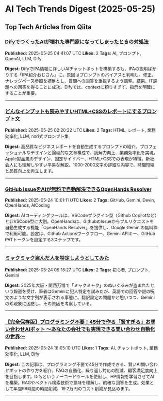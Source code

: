 # AI Tech Trends Digest (2025-05-25)


## Top Tech Articles from Qiita


### [DifyでつくったAIが壊れた専門家になってしまったときの対処法](https://qiita.com/umeee/items/1e25731cc8cfd3a079e2)
**Published:** 2025-05-25 04:41:07 UTC
**Likes:** 2
**Tags:** AI, プロンプト, OpenAI, LLM, Dify

**Digest:**
DifyでIPA情報に詳しいAIチャットボットを構築するも、IPAの説明ばかりする「IPA紹介おじさん」に。原因はプロンプトのバイアスと判明し、修正。ナレッジベース参照を補足とし、質問への回答を重視するよう調整。結果、IT課題への回答を得ることに成功。Difyでは、contextに頼りすぎず、指示を明確にすることが重要。

---

### [どんなインプットも読みやすいHTML+CSSのレポートにするプロンプト文](https://qiita.com/oichan00/items/ef2c158e165152f2083d)
**Published:** 2025-05-25 02:20:22 UTC
**Likes:** 2
**Tags:** HTML, レポート, 業務効率化, LLM, nori式プロンプト集

**Digest:**
高品質なビジネスレポートを自動生成するプロンプトの紹介。プロフェッショナルなデザインと論理的な文章構成で、読解力向上、業務効率化を実現。Apple製品風のデザイン、固定サイドバー、HTML+CSSでの表現が特徴。新社会人にも理解しやすい平易な解説、1000-2000文字の詳細な内容で、時間短縮と品質向上を両立します。

---

### [GitHub IssueをAIが無料で自動解決できるOpenHands Resolver](https://qiita.com/kotauchisunsun/items/f273da34ee9e40407af8)
**Published:** 2025-05-24 10:01:11 UTC
**Likes:** 2
**Tags:** GitHub, Gemini, Devin, OpenHands, AICoding

**Digest:**
AIコーディングツールは、VSCodeプラグイン型（Github Copilotなど）と非VSCode型に大別。OpenHandsは、GithubのIssueからプルリクエストを自動生成する機能「OpenHands Resolver」を提供し、Google Geminiの無料枠で利用可能。設定は、Github Actionsワークフロー、Gemini APIキー、GitHub PATトークンを設定する3ステップです。

---

### [ミャクミャク盗んだ人を特定しようとしてみた](https://qiita.com/tamachan_DXQ/items/963863332967304ae680)
**Published:** 2025-05-24 09:16:27 UTC
**Likes:** 2
**Tags:** 初心者, プロンプト, Gemini

**Digest:**
2025年大阪・関西万博で「ミャクミャク」のぬいぐるみが盗まれたという報道を受け、筆者はGeminiに犯人特定を試みたが、英語での回答や謎の呪文のような文字列が表示される事態に。翻訳設定の問題かと思いつつ、Geminiの珍現象に困惑し、その原因を考察している。

---

### [【完全保存版】プログラミング不要！45分で作る「賢すぎる」お問い合わせAIボット 〜あなたの会社でも実現できる問い合わせ自動化の世界〜](https://qiita.com/sogengineer/items/cb0011cd3b4fcfc74bfe)
**Published:** 2025-05-24 16:05:10 UTC
**Likes:** 1
**Tags:** AI, チャットボット, 業務効率化, LLM, Dify

**Digest:**
この記事は、プログラミング不要で45分で作成できる、賢いAI問い合わせボットの作り方を紹介。FAQの自動化、繰り返し対応の削減、顧客満足度向上を目指します。Difyというノーコードツールを使用し、HP情報を学習させてAIを構築。RAGやベクトル検索技術で意味を理解し、的確な回答を生成。効果として年間96時間の時間削減、19.2万円のコスト削減が見込めます。

---